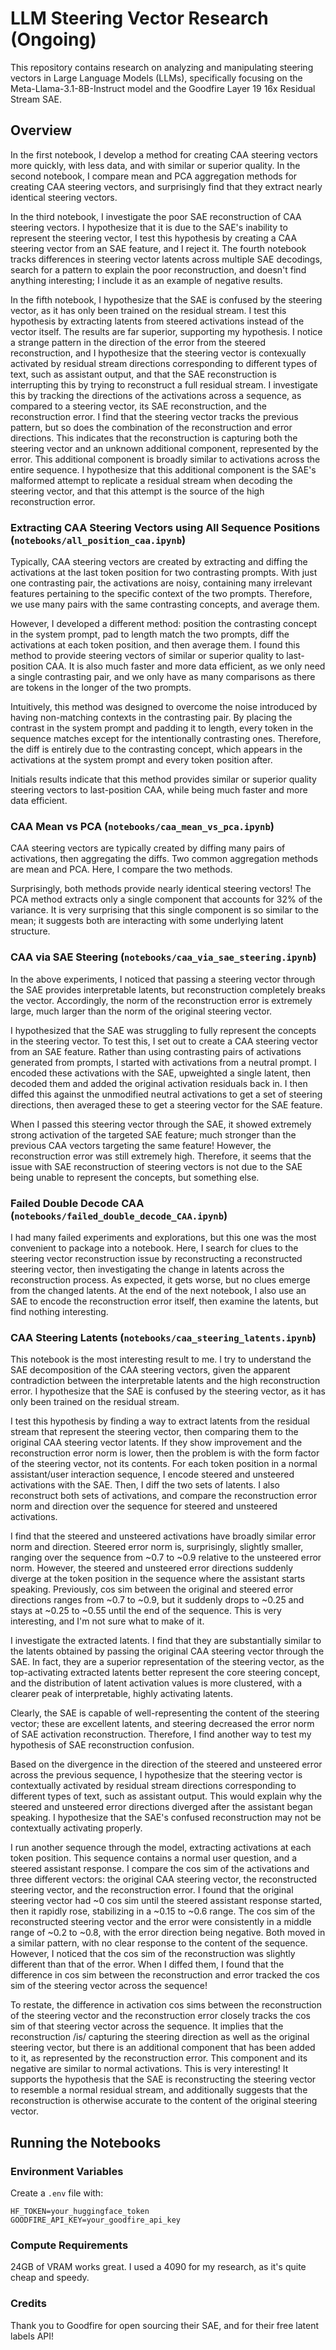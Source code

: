 # LLM Steering Vector Research (Ongoing)

This repository contains research on analyzing and manipulating steering vectors in Large Language Models (LLMs), specifically focusing on the Meta-Llama-3.1-8B-Instruct model and the Goodfire Layer 19 16x Residual Stream SAE.

## Overview

In the first notebook, I develop a method for creating CAA steering vectors more quickly, with less data, and with similar or superior quality. In the second notebook, I compare mean and PCA aggregation methods for creating CAA steering vectors, and surprisingly find that they extract nearly identical steering vectors.

In the third notebook, I investigate the poor SAE reconstruction of CAA steering vectors. I hypothesize that it is due to the SAE's inability to represent the steering vector, I test this hypothesis by creating a CAA steering vector from an SAE feature, and I reject it. The fourth notebook tracks differences in steering vector latents across multiple SAE decodings, search for a pattern to explain the poor reconstruction, and doesn't find anything interesting; I include it as an example of negative results.

In the fifth notebook, I hypothesize that the SAE is confused by the steering vector, as it has only been trained on the residual stream. I test this hypothesis by extracting latents from steered activations instead of the vector itself. The results are far superior, supporting my hypothesis. I notice a strange pattern in the direction of the error from the steered reconstruction, and I hypothesize that the steering vector is contexually activated by residual stream directions corresponding to different types of text, such as assistant output, and that the SAE reconstruction is interrupting this by trying to reconstruct a full residual stream. I investigate this by tracking the directions of the activations across a sequence, as compared to a steering vector, its SAE reconstruction, and the reconstruction error. I find that the steering vector tracks the previous pattern, but so does the combination of the reconstruction and error directions. This indicates that the reconstruction is capturing both the steering vector and an unknown additional component, represented by the error. This additional component is broadly similar to activations across the entire sequence. I hypothesize that this additional component is the SAE's malformed attempt to replicate a residual stream when decoding the steering vector, and that this attempt is the source of the high reconstruction error.

### Extracting CAA Steering Vectors using All Sequence Positions (`notebooks/all_position_caa.ipynb`)
Typically, CAA steering vectors are created by extracting and diffing the activations at the last token position for two contrasting prompts. With just one contrasting pair, the activations are noisy, containing many irrelevant features pertaining to the specific context of the two prompts. Therefore, we use many pairs with the same contrasting concepts, and average them.

However, I developed a different method: position the contrasting concept in the system prompt, pad to length match the two prompts, diff the activations at each token position, and then average them. I found this method to provide steering vectors of similar or superior quality to last-position CAA. It is also much faster and more data efficient, as we only need a single contrasting pair, and we only have as many comparisons as there are tokens in the longer of the two prompts.

Intuitively, this method was designed to overcome the noise introduced by having non-matching contexts in the contrasting pair. By placing the contrast in the system prompt and padding it to length, every token in the sequence matches except for the intentionally contrasting ones. Therefore, the diff is entirely due to the contrasting concept, which appears in the activations at the system prompt and every token position after.

Initials results indicate that this method provides similar or superior quality steering vectors to last-position CAA, while being much faster and more data efficient.

### CAA Mean vs PCA (`notebooks/caa_mean_vs_pca.ipynb`)
CAA steering vectors are typically created by diffing many pairs of activations, then aggregating the diffs. Two common aggregation methods are mean and PCA. Here, I compare the two methods.

Surprisingly, both methods provide nearly identical steering vectors! The PCA method extracts only a single component that accounts for 32% of the variance. It is very surprising that this single component is so similar to the mean; it suggests both are interacting with some underlying latent structure.

### CAA via SAE Steering (`notebooks/caa_via_sae_steering.ipynb`)
In the above experiments, I noticed that passing a steering vector through the SAE provides interpretable latents, but reconstruction completely breaks the vector. Accordingly, the norm of the reconstruction error is extremely large, much larger than the norm of the original steering vector.

I hypothesized that the SAE was struggling to fully represent the concepts in the steering vector. To test this, I set out to create a CAA steering vector from an SAE feature. Rather than using contrasting pairs of activations generated from prompts, I started with activations from a neutral prompt. I encoded these activations with the SAE, upweighted a single latent, then decoded them and added the original activation residuals back in. I then diffed this against the unmodified neutral activations to get a set of steering directions, then averaged these to get a steering vector for the SAE feature.

When I passed this steering vector through the SAE, it showed extremely strong activation of the targeted SAE feature; much stronger than the previous CAA vectors targeting the same feature! However, the reconstruction error was still extremely high. Therefore, it seems that the issue with SAE reconstruction of steering vectors is not due to the SAE being unable to represent the concepts, but something else.

### Failed Double Decode CAA (`notebooks/failed_double_decode_CAA.ipynb`)
I had many failed experiments and explorations, but this one was the most convenient to package into a notebook. Here, I search for clues to the steering vector reconstruction issue by reconstructing a reconstructed steering vector, then investigating the change in latents across the reconstruction process. As expected, it gets worse, but no clues emerge from the changed latents. At the end of the next notebook, I also use an SAE to encode the reconstruction error itself, then examine the latents, but find nothing interesting.

### CAA Steering Latents (`notebooks/caa_steering_latents.ipynb`)
This notebook is the most interesting result to me. I try to understand the SAE decomposition of the CAA steering vectors, given the apparent contradiction between the interpretable latents and the high reconstruction error. I hypothesize that the SAE is confused by the steering vector, as it has only been trained on the residual stream.

I test this hypothesis by finding a way to extract latents from the residual stream that represent the steering vector, then comparing them to the original CAA steering vector latents. If they show improvement and the reconstruction error norm is lower, then the problem is with the form factor of the steering vector, not its contents. For each token position in a normal assistant/user interaction sequence, I encode steered and unsteered activations with the SAE. Then, I diff the two sets of latents. I also reconstruct both sets of activations, and compare the reconstruction error norm and direction over the sequence for steered and unsteered activations.

I find that the steered and unsteered activations have broadly similar error norm and direction. Steered error norm is, surprisingly, slightly smaller, ranging over the sequence from ~0.7 to ~0.9 relative to the unsteered error norm. However, the steered and unsteered error directions suddenly diverge at the token position in the sequence where the assistant starts speaking. Previously, cos sim between the original and steered error directions ranges from ~0.7 to ~0.9, but it suddenly drops to ~0.25 and stays at ~0.25 to ~0.55 until the end of the sequence. This is very interesting, and I'm not sure what to make of it.

I investigate the extracted latents. I find that they are substantially similar to the latents obtained by passing the original CAA steering vector through the SAE. In fact, they are a superior representation of the steering vector, as the top-activating extracted latents better represent the core steering concept, and the distribution of latent activation values is more clustered, with a clearer peak of interpretable, highly activating latents.

Clearly, the SAE is capable of well-representing the content of the steering vector; these are excellent latents, and steering  decreased the error norm of SAE activation reconstruction. Therefore, I find another way to test my hypothesis of SAE reconstruction confusion.

Based on the divergence in the direction of the steered and unsteered error across the previous sequence, I hypothesize that the steering vector is contextually activated by residual stream directions corresponding to different types of text, such as assistant output. This would explain why the steered and unsteered error directions diverged after the assistant began speaking. I hypothesize that the SAE's confused reconstruction may not be contextually activating properly.

I run another sequence through the model, extracting activations at each token position. This sequence contains a normal user question, and a steered assistant response. I compare the cos sim of the activations and three different vectors: the original CAA steering vector, the reconstructed steering vector, and the reconstruction error. I found that the original steering vector had ~0 cos sim until the steered assistant response started, then it rapidly rose, stabilizing in a ~0.15 to ~0.6 range. The cos sim of the reconstructed steering vector and the error were consistently in a middle range of ~0.2 to ~0.8, with the error direction being negative. Both moved in a similar pattern, with no clear response to the content of the sequence. However, I noticed that the cos sim of the reconstruction was slightly different than that of the error. When I diffed them, I found that the difference in cos sim between the reconstruction and error tracked the cos sim of the steering vector across the sequence!

To restate, the difference in activation cos sims between the reconstruction of the steering vector and the reconstruction error closely tracks the cos sim of that steering vector across the sequence. It implies that the reconstruction /is/ capturing the steering direction as well as the original steering vector, but there is an additional component that has been added to it, as represented by the reconstruction error. This component and its negative are similar to normal activations. This is very interesting! It supports the hypothesis that the SAE is reconstructing the steering vector to resemble a normal residual stream, and additionally suggests that the reconstruction is otherwise accurate to the content of the original steering vector.

## Running the Notebooks

### Environment Variables

Create a `.env` file with:
```
HF_TOKEN=your_huggingface_token
GOODFIRE_API_KEY=your_goodfire_api_key
```

### Compute Requirements

24GB of VRAM works great. I used a 4090 for my research, as it's quite cheap and speedy.

### Credits

Thank you to Goodfire for open sourcing their SAE, and for their free latent labels API!